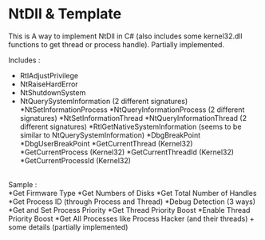 # NtDll & Template

This is A way to implement NtDll in C# (also includes some kernel32.dll functions to get thread or process handle). Partially implemented.

Includes : 
<br>
* RtlAdjustPrivilege
* NtRaiseHardError
* NtShutdownSystem
* NtQuerySystemInformation (2 different signatures)
*NtSetInformationProcess
*NtQueryInformationProcess (2 different signatures)
*NtSetInformationThread
*NtQueryInformationThread (2 different signatures)
*RtlGetNativeSystemInformation (seems to be similar to NtQuerySystemInformation)
*DbgBreakPoint
*DbgUserBreakPoint
*GetCurrentThread (Kernel32)
*GetCurrentProcess (Kernel32)
*GetCurrentThreadId (Kernel32)
*GetCurrentProcessId (Kernel32)
<br>
Sample : 
<br>
*Get Firmware Type
*Get Numbers of Disks
*Get Total Number of Handles 
*Get Process ID (through Process and Thread)
*Debug Detection (3 ways)
*Get and Set Process Priority
*Get Thread Priority Boost
*Enable Thread Priority Boost
*Get All Processes like Process Hacker (and their threads) + some details (partially implemented)

